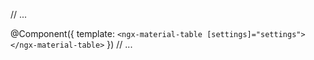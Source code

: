 // ...

@Component({
  template: `
    <ngx-material-table [settings]="settings"></ngx-material-table>
  `
})
// ...